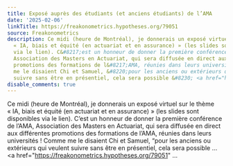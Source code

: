 ```yaml
---
title: Exposé auprès des étudiants (et anciens étudiants) de l’AMA
date: '2025-02-06'
linkTitle: https://freakonometrics.hypotheses.org/79051
source: Freakonometrics
description: Ce midi (heure de Montréal), je donnerais un exposé virtuel sur le thème
  « IA, biais et équité (en actuariat et en assurance) » (les slides sont disponibles
  via le lien). C&#8217;est un honneur de donner la première conférence de l&#8217;AMA,
  Association des Masters en Actuariat, qui sera diffusée en direct aux différentes
  promotions des formations de l&#8217;AMA, réunies dans leurs universités ! Comme
  me le disaient Chi et Samuel, &#8220;pour les anciens ou extérieurs qui veulent
  suivre sans être en présentiel, cela sera possible &#8230; <a href="https://freakonometrics.hypotheses.org/79051"  ...
disable_comments: true
---
```

Ce midi (heure de Montréal), je donnerais un exposé virtuel sur le thème « IA, biais et équité (en actuariat et en assurance) » (les slides sont disponibles via le lien). C&#8217;est un honneur de donner la première conférence de l&#8217;AMA, Association des Masters en Actuariat, qui sera diffusée en direct aux différentes promotions des formations de l&#8217;AMA, réunies dans leurs universités ! Comme me le disaient Chi et Samuel, &#8220;pour les anciens ou extérieurs qui veulent suivre sans être en présentiel, cela sera possible &#8230; <a href="https://freakonometrics.hypotheses.org/79051"  ...